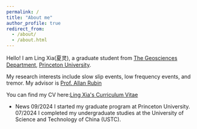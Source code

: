 ```yaml
---
permalink: /
title: "About me"
author_profile: true
redirect_from: 
  - /about/
  - /about.html
---
```


Hello! I am Ling Xia(夏灵), a graduate student from [The Geosciences Department](https://geosciences.princeton.edu/), [Princeton University](https://www.princeton.edu/).

My research interests include slow slip events, low frequency events, and tremor. My advisor is [Prof. Allan Rubin](https://geosciences.princeton.edu/people/allan-m-rubin)

You can find my CV here:[Ling Xia's Curriculum Vitae]()

* News
09/2024
I started my graduate program at Princeton University.
07/2024
I completed my undergraduate studies at the University of Science and Technology of China (USTC).
